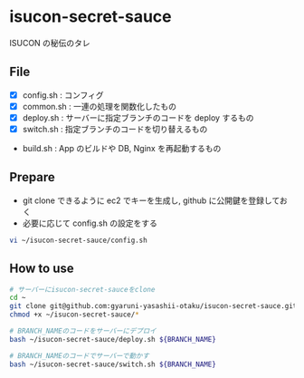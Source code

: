 # isucon-secret-sauce

ISUCON の秘伝のタレ

## File

- [x] config.sh : コンフィグ
- [x] common.sh : 一連の処理を関数化したもの
- [x] deploy.sh : サーバーに指定ブランチのコードを deploy するもの
- [x] switch.sh : 指定ブランチのコードを切り替えるもの
- build.sh : App のビルドや DB, Nginx を再起動するもの

## Prepare

- git clone できるように ec2 でキーを生成し, github に公開鍵を登録しておく
- 必要に応じて config.sh の設定をする

```bash
vi ~/isucon-secret-sauce/config.sh
```

## How to use

```bash
# サーバーにisucon-secret-sauceをclone
cd ~
git clone git@github.com:gyaruni-yasashii-otaku/isucon-secret-sauce.git
chmod +x ~/isucon-secret-sauce/*

# BRANCH_NAMEのコードをサーバーにデプロイ
bash ~/isucon-secret-sauce/deploy.sh ${BRANCH_NAME}

# BRANCH_NAMEのコードでサーバーで動かす
bash ~/isucon-secret-sauce/switch.sh ${BRANCH_NAME}
```
